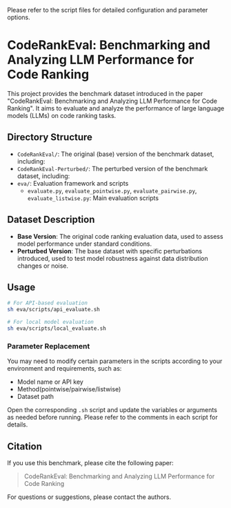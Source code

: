 Please refer to the script files for detailed configuration and parameter options.
# CodeRankEval: Benchmarking and Analyzing LLM Performance for Code Ranking

This project provides the benchmark dataset introduced in the paper "CodeRankEval: Benchmarking and Analyzing LLM Performance for Code Ranking". It aims to evaluate and analyze the performance of large language models (LLMs) on code ranking tasks.


## Directory Structure

- `CodeRankEval/`: The original (base) version of the benchmark dataset, including:
- `CodeRankEval-Perturbed/`: The perturbed version of the benchmark dataset, including:
- `eva/`: Evaluation framework and scripts
  - `evaluate.py`, `evaluate_pointwise.py`, `evaluate_pairwise.py`, `evaluate_listwise.py`: Main evaluation scripts

## Dataset Description

- **Base Version**: The original code ranking evaluation data, used to assess model performance under standard conditions.
- **Perturbed Version**: The base dataset with specific perturbations introduced, used to test model robustness against data distribution changes or noise.


## Usage

```bash
# For API-based evaluation
sh eva/scripts/api_evaluate.sh

# For local model evaluation
sh eva/scripts/local_evaluate.sh
```

### Parameter Replacement

You may need to modify certain parameters in the scripts according to your environment and requirements, such as:

- Model name or API key
- Method(pointwise/pairwise/listwise)
- Dataset path

Open the corresponding `.sh` script and update the variables or arguments as needed before running. Please refer to the comments in each script for details.

## Citation

If you use this benchmark, please cite the following paper:

> CodeRankEval: Benchmarking and Analyzing LLM Performance for Code Ranking

For questions or suggestions, please contact the authors.
